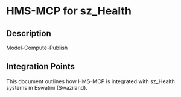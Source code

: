 # HMS-MCP for sz_Health

## Description

Model-Compute-Publish

## Integration Points

This document outlines how HMS-MCP is integrated with sz_Health systems in Eswatini (Swaziland).
